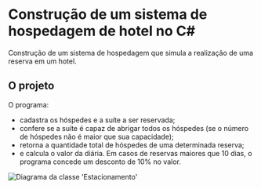 # Construção de um sistema de hospedagem de hotel no C#
Construção de um sistema de hospedagem que simula a realização de uma reserva em um hotel.

## O projeto
O programa:
 - cadastra os hóspedes e a suíte a ser reservada;
 - confere se a suíte é capaz de abrigar todos os hóspedes (se o número de hóspedes não é maior que sua capacidade);
 - retorna a quantidade total de hóspedes de uma determinada reserva;
 - e calcula o valor da diária. Em casos de reservas maiores que 10 dias, o programa concede um desconto de 10% no valor.
 
![Diagrama da classe 'Estacionamento'](diagrama_classe_hotel.png)
